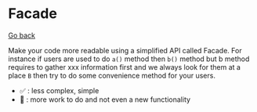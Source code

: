 # Facade

[Go back](..)

Make your code more readable using a simplified API called Facade.
For instance if users are used to do ``a()`` method then `b()` method
but b method requires to gather xxx information first and we always
look for them at a place ``B`` then try to do some convenience method
for your users.

* ✅ : less complex, simple
* 🚫 : more work to do and not even a new functionality